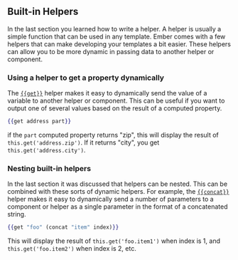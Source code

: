 ## Built-in Helpers

In the last section you learned how to write a helper.
A helper is usually a simple function that can be
used in any template.
Ember comes with a few helpers that can make developing your
templates a bit easier.
These helpers can allow you to be more dynamic in
passing data to another helper or component.

### Using a helper to get a property dynamically

The [`{{get}}`][1] helper makes it easy to dynamically send the value of a
variable to another helper or component.
This can be useful if you want
to output one of several values based on the result of a computed property.

[1]: https://api.emberjs.com/classes/Ember.Templates.helpers.html#method_get

```handlebars
{{get address part}}
```

if the `part` computed property returns "zip", this will display the result of
`this.get('address.zip')`. If it returns "city", you get `this.get('address.city')`.

### Nesting built-in helpers

In the last section it was discussed that helpers can be nested.
This can be combined with these sorts of dynamic helpers.
For example, the [`{{concat}}`][1] helper makes it easy to dynamically send
a number of parameters to a component or helper as a single parameter in the
format of a concatenated string.

[1]: https://api.emberjs.com/classes/Ember.Templates.helpers.html#method_concat

```handlebars
{{get "foo" (concat "item" index)}}
```

This will display the result of `this.get('foo.item1')` when index is 1,
and `this.get('foo.item2')` when index is 2, etc.
